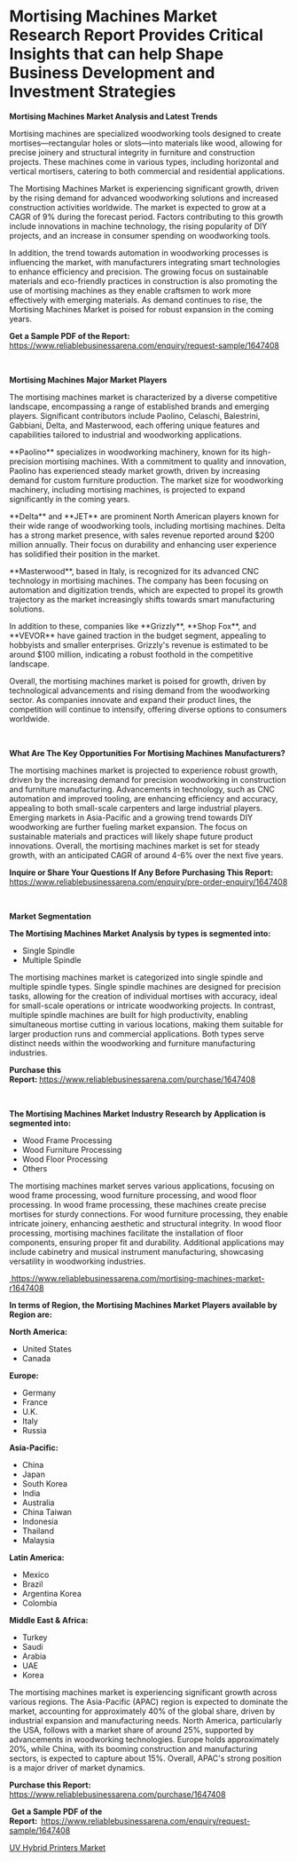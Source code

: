<p><h1>Mortising Machines Market Research Report Provides Critical Insights that can help Shape Business Development and Investment Strategies</h1></p><p><strong>Mortising Machines Market Analysis and Latest Trends</strong></p>
<p><p>Mortising machines are specialized woodworking tools designed to create mortises—rectangular holes or slots—into materials like wood, allowing for precise joinery and structural integrity in furniture and construction projects. These machines come in various types, including horizontal and vertical mortisers, catering to both commercial and residential applications.</p><p>The Mortising Machines Market is experiencing significant growth, driven by the rising demand for advanced woodworking solutions and increased construction activities worldwide. The market is expected to grow at a CAGR of 9% during the forecast period. Factors contributing to this growth include innovations in machine technology, the rising popularity of DIY projects, and an increase in consumer spending on woodworking tools.</p><p>In addition, the trend towards automation in woodworking processes is influencing the market, with manufacturers integrating smart technologies to enhance efficiency and precision. The growing focus on sustainable materials and eco-friendly practices in construction is also promoting the use of mortising machines as they enable craftsmen to work more effectively with emerging materials. As demand continues to rise, the Mortising Machines Market is poised for robust expansion in the coming years.</p></p>
<p><strong>Get a Sample PDF of the Report:&nbsp;</strong> <a href="https://www.reliablebusinessarena.com/enquiry/request-sample/1647408?utm_campaign=2322&utm_medium=2&utm_source=Github&utm_content=ia&utm_term=21022025&utm_id=mortising-machines">https://www.reliablebusinessarena.com/enquiry/request-sample/1647408</a></p>
<p>&nbsp;</p>
<p><strong>Mortising Machines Major Market Players</strong></p>
<p><p>The mortising machines market is characterized by a diverse competitive landscape, encompassing a range of established brands and emerging players. Significant contributors include Paolino, Celaschi, Balestrini, Gabbiani, Delta, and Masterwood, each offering unique features and capabilities tailored to industrial and woodworking applications. </p><p>**Paolino** specializes in woodworking machinery, known for its high-precision mortising machines. With a commitment to quality and innovation, Paolino has experienced steady market growth, driven by increasing demand for custom furniture production. The market size for woodworking machinery, including mortising machines, is projected to expand significantly in the coming years.</p><p>**Delta** and **JET** are prominent North American players known for their wide range of woodworking tools, including mortising machines. Delta has a strong market presence, with sales revenue reported around $200 million annually. Their focus on durability and enhancing user experience has solidified their position in the market.</p><p>**Masterwood**, based in Italy, is recognized for its advanced CNC technology in mortising machines. The company has been focusing on automation and digitization trends, which are expected to propel its growth trajectory as the market increasingly shifts towards smart manufacturing solutions.</p><p>In addition to these, companies like **Grizzly**, **Shop Fox**, and **VEVOR** have gained traction in the budget segment, appealing to hobbyists and smaller enterprises. Grizzly's revenue is estimated to be around $100 million, indicating a robust foothold in the competitive landscape.</p><p>Overall, the mortising machines market is poised for growth, driven by technological advancements and rising demand from the woodworking sector. As companies innovate and expand their product lines, the competition will continue to intensify, offering diverse options to consumers worldwide.</p></p>
<p>&nbsp;</p>
<p><strong>What Are The Key Opportunities For Mortising Machines Manufacturers?</strong></p>
<p><p>The mortising machines market is projected to experience robust growth, driven by the increasing demand for precision woodworking in construction and furniture manufacturing. Advancements in technology, such as CNC automation and improved tooling, are enhancing efficiency and accuracy, appealing to both small-scale carpenters and large industrial players. Emerging markets in Asia-Pacific and a growing trend towards DIY woodworking are further fueling market expansion. The focus on sustainable materials and practices will likely shape future product innovations. Overall, the mortising machines market is set for steady growth, with an anticipated CAGR of around 4-6% over the next five years.</p></p>
<p><strong>Inquire or Share Your Questions If Any Before Purchasing This Report:</strong> <a href="https://www.reliablebusinessarena.com/enquiry/pre-order-enquiry/1647408?utm_campaign=2322&utm_medium=2&utm_source=Github&utm_content=ia&utm_term=21022025&utm_id=mortising-machines">https://www.reliablebusinessarena.com/enquiry/pre-order-enquiry/1647408</a></p>
<p>&nbsp;</p>
<p><strong>Market Segmentation</strong></p>
<p><strong>The Mortising Machines Market Analysis by types is segmented into:</strong></p>
<p><ul><li>Single Spindle</li><li>Multiple Spindle</li></ul></p>
<p><p>The mortising machines market is categorized into single spindle and multiple spindle types. Single spindle machines are designed for precision tasks, allowing for the creation of individual mortises with accuracy, ideal for small-scale operations or intricate woodworking projects. In contrast, multiple spindle machines are built for high productivity, enabling simultaneous mortise cutting in various locations, making them suitable for larger production runs and commercial applications. Both types serve distinct needs within the woodworking and furniture manufacturing industries.</p></p>
<p><strong>Purchase this Report:&nbsp;</strong><a href="https://www.reliablebusinessarena.com/purchase/1647408?utm_campaign=2322&utm_medium=2&utm_source=Github&utm_content=ia&utm_term=21022025&utm_id=mortising-machines">https://www.reliablebusinessarena.com/purchase/1647408</a></p>
<p>&nbsp;</p>
<p><strong>The Mortising Machines Market Industry Research by Application is segmented into:</strong></p>
<p><ul><li>Wood Frame Processing</li><li>Wood Furniture Processing</li><li>Wood Floor Processing</li><li>Others</li></ul></p>
<p><p>The mortising machines market serves various applications, focusing on wood frame processing, wood furniture processing, and wood floor processing. In wood frame processing, these machines create precise mortises for sturdy connections. For wood furniture processing, they enable intricate joinery, enhancing aesthetic and structural integrity. In wood floor processing, mortising machines facilitate the installation of floor components, ensuring proper fit and durability. Additional applications may include cabinetry and musical instrument manufacturing, showcasing versatility in woodworking industries.</p></p>
<p><a href="https://www.reliablebusinessarena.com/mortising-machines-market-r1647408?utm_campaign=2322&utm_medium=2&utm_source=Github&utm_content=ia&utm_term=21022025&utm_id=mortising-machines">&nbsp;https://www.reliablebusinessarena.com/mortising-machines-market-r1647408</a></p>
<p><strong>In terms of Region, the Mortising Machines Market Players available by Region are:</strong></p>
<p>
    <p> <strong> North America: </strong>
        <ul>
            <li>United States</li>
            <li>Canada</li>
        </ul>
        </p> 
    <p> <strong> Europe: </strong>
        <ul>
            <li>Germany</li>
            <li>France</li>
            <li>U.K.</li>
            <li>Italy</li>
            <li>Russia</li>
        </ul>
        </p> 
    <p> <strong> Asia-Pacific: </strong>
        <ul>
            <li>China</li>
            <li>Japan</li>
            <li>South Korea</li>
            <li>India</li>
            <li>Australia</li>
            <li>China Taiwan</li>
            <li>Indonesia</li>
            <li>Thailand</li>
            <li>Malaysia</li>
        </ul>
        </p> 
    <p> <strong> Latin America: </strong>
        <ul>
            <li>Mexico</li>
            <li>Brazil</li>
            <li>Argentina Korea</li>
            <li>Colombia</li>
        </ul>
        </p> 
    <p> <strong> Middle East & Africa: </strong>
        <ul>
            <li>Turkey</li>
            <li>Saudi</li>
            <li>Arabia</li>
            <li>UAE</li>
            <li>Korea</li>
        </ul>
    </p>
    </p>
<p><p>The mortising machines market is experiencing significant growth across various regions. The Asia-Pacific (APAC) region is expected to dominate the market, accounting for approximately 40% of the global share, driven by industrial expansion and manufacturing needs. North America, particularly the USA, follows with a market share of around 25%, supported by advancements in woodworking technologies. Europe holds approximately 20%, while China, with its booming construction and manufacturing sectors, is expected to capture about 15%. Overall, APAC's strong position is a major driver of market dynamics.</p></p>
<p><strong>Purchase this Report: </strong><a href="https://www.reliablebusinessarena.com/purchase/1647408?utm_campaign=2322&utm_medium=2&utm_source=Github&utm_content=ia&utm_term=21022025&utm_id=mortising-machines">https://www.reliablebusinessarena.com/purchase/1647408</a></p>
<p>&nbsp;<strong>Get a Sample PDF of the Report:&nbsp;&nbsp;</strong><a href="https://www.reliablebusinessarena.com/enquiry/request-sample/1647408?utm_campaign=2322&utm_medium=2&utm_source=Github&utm_content=ia&utm_term=21022025&utm_id=mortising-machines">https://www.reliablebusinessarena.com/enquiry/request-sample/1647408</a></p>
<p><strong></strong></p>
<p><p><a href="https://github.com/birnbaumbulah0/Market-Research-Report-List-1/blob/main/uv-hybrid-printers-market.md?utm_campaign=2322&utm_medium=2&utm_source=Github&utm_content=ia&utm_term=21022025&utm_id=mortising-machines">UV Hybrid Printers Market</a></p></p>